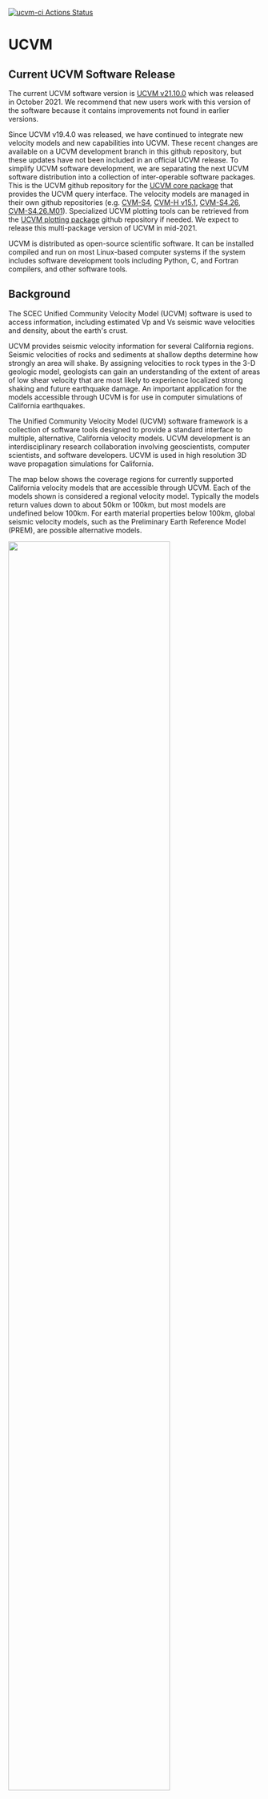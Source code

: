 
[![ucvm-ci Actions Status](https://github.com/pjmaechling/ucvm/workflows/ucvm-ci/badge.svg)](https://github.com/pjmaechling/ucvm/actions)


# UCVM

## Current UCVM Software Release
The current UCVM software version is [UCVM v21.10.0](http://github.com/SCECcode/ucvm/wiki) which was released in October 2021. We recommend that new users work with this version of the software because it contains improvements not found in earlier versions.

Since UCVM v19.4.0 was released, we have continued to integrate new velocity models and new capabilities into UCVM. These recent changes are available on a UCVM development branch in this github repository, but these updates have not been included in an official UCVM release. To simplify UCVM software development, we are separating the next UCVM software distribution into a collection of inter-operable software packages. This is the UCVM github repository for the [UCVM core package](https://github.com/SCECcode/ucvm.git) that provides the UCVM query interface. The velocity models are managed in their own github repositories (e.g. [CVM-S4](https://github.com/SCECcode/cvms), [CVM-H v15.1](https://github.com/SCECcode/cvmh), [CVM-S4.26](https://github.com/SCECcode/cvms5), [CVM-S4.26.M01](https://github.com/SCECcode/cvmsi)). Specialized UCVM plotting tools can be retrieved from the [UCVM plotting package](https://github.com/SCECcode/ucvm_plotting) github repository if needed. We expect to release this multi-package version of UCVM in mid-2021.

UCVM is distributed as open-source scientific software. It can be installed compiled and run on most Linux-based computer systems if the system includes software development tools including Python, C, and Fortran compilers, and other software tools.

## Background

The SCEC Unified Community Velocity Model (UCVM) software is used to access information, including estimated Vp and Vs seismic wave velocities and density, about the earth's crust. 

UCVM provides seismic velocity information for several California regions. Seismic velocities of rocks and sediments at shallow depths determine how strongly an area will shake. By assigning velocities to rock types in the 3-D geologic model, geologists can gain an understanding of the extent of areas of low shear velocity that are most likely to experience localized strong shaking and future earthquake damage. An important application for the models accessible through UCVM is for use in computer simulations of California earthquakes.

The Unified Community Velocity Model (UCVM) software framework is a collection of software tools designed to provide a standard interface to multiple, alternative, California velocity models. UCVM development is an interdisciplinary research collaboration involving geoscientists, computer scientists, and software developers. UCVM is used in high resolution 3D wave propagation simulations for California. 

The map below shows the coverage regions for currently supported California velocity models that are accessible through UCVM. Each of the models shown is considered a regional velocity model. Typically the models return values down to about 50km or 100km, but most models are undefined below 100km. For earth material properties below 100km, global seismic velocity models, such as the Preliminary Earth Reference Model (PREM), are possible alternative models.


<img src="documentation/coverage.png" width="80%">

Map shows coverage region for California CVMs registered into UCVM.
Coverage region for UCVM 2D maps (yellow) overlayed upon regions of various California 3D velocity models 
(
CVM-S4: red,
CVM-S4 geotechnical regions: red polygons, 
CVM-H high resolution: small light blue square,
CVM-H low resolution: larger light blue square,
USGS High Resolution Bay Area: small white rectangle,
USGS Low Resolution Bay Area: large white rectangle,
CVM-S4.26, CVM-S4.26M01: green, 
CCA 06: small yellow, 
CS17.3, CS17.3-H: large orange rectangle,
Havard San Joaquin Basin Model: small orange rectangle,
Havard Santa Maria Basin Model: orange square, 
CS18.5 Cypershake Study's Tiled Velocity Model: blue
) : [Coverage.kml](documentation/coverage.kml)

UCVM software repository contains a software codebase developed by Philip Maechling, Mei-Hui Su, David Gill, Patrick Small, and others at SCEC. UCVM is released as open-source scientific software under an Apache 2 software license.

UCVM was developed with support from National Science Foundation (NSF), US Geological Survey (USGS), and other sources.


## System and Software Requirements

Testing UCVM on all possible combinations of operating sysetms and software stacks requires more software developer resources than currently available. So, we have defined a UCVM reference software stack that we use to develop and test the software. This UCVM distrbution has been shown to work on the following reference software stack. It may work on other software stacks, also, but this is the supported software environment.

*  Linux operating system (e.g. CentOS 7 Linux) x86_64-linux 
*  GNU gcc/gfortran compilers version 4.8.5
*  Python 2 or 3 (Anaconda)
*  Autotools build software for Linux
*  Automake, Autoconf build tools for Linux
*  Git client

External Libraries installed by UCVM

*  Euclid Etree library: http://www.cs.cmu.edu/~euclid/ (provided during installation)
*  Proj.5 projection library: http://trac.osgeo.org/proj/ (provided during installation)

Optional Software for building MPI binaries:

*  openmpi 1.8.8??

## Installation
Once the target computer has the required software tools installed, the basic install of UCVM is:
*  git clone https://github.com/SCECcode/UCVM.git
*  cd UCVM/largefiles
*  ./get_large_files.py
*  ./check_largefiles_md5.py
*  ./stage_large_files.py
*  cd ..
*  ./ucvm_setup.py

The get_large_files.py and ucvm_setup.py scripts run in a terminal window and print text questions to the user.  The user types answers to the questions in the terminal window. The retrieval script asks the user which velocity model they would like to stage into the local system and the install script asks the user which velocity models they would like to install from retrieved model list: ( 
CVM-H v15.1, CVM-S4, CVM-S4.26, CVM-S4.26.M01, CCA06, CS17.3, CS17.3-H, Albacore, IVLSU, CVLSU, WFCVM, and USGS CenCal). 
Several models are very large. CCA06, CS17.3 and CS17.3-H are 9.2G, 72G and 72G respectively. We recommend that the user only retrieve needed models and install all retrieved models.

The script will then automatically compile, build, and install the selected models.

Important! Do not move the UCVM installation to a place different from the target location specified during build time. This will render the autogenerated ucvm.conf and ucvm_bash.conf with useless paths.

## MPI Compilers and UCVM Programs

If a GNU-based MPI compiler is detected, the MPI version of several utilities are created, including ucvm2mesh_mpi, ucvm2mesh_mpi_layer, ucvm2etree_mpi, and basin_query_mpi are built. Otherwise, only the serial versions for these programs are built.

## Configuration
The main UCVM configuration file is ${UCVM_INSTALL_DIR}/conf/ucvm.conf. 
This file defines the paths to some configured models and maps, and it defines selected model flags, such as CVM-H USE_GTL. The UCVM installer sets up this ucvm.conf file automatically.

In most cases, the user does not need to edit the UCVM/conf/ucvm.conf. However, in some circumstances, such as changing the behavior of the CVM-H model, the user  might want to edit the ucvm.conf file. Please see the User Guide for more details on how to edit the UCVM/conf/ucvm.conf configuration file.

## Standard Models and Maps
The following California velocity models packages are included as part of a standard UCVM installation.  Each model is assigned an abbreviation, and these abbreviations are used to specify the models when making UCVM queries. The model abbreviations used by UCVM are defined in following tables:

Model Name | Description | UCVM Abbreviation | Size
-----------|-------------|-------------------|------
CVM-H v15.1     | Southern California Velocity Model developed by Harvard Structural Geology Group with optional geotechnical layer | cvmh | 1.6G 
CVM-S4     | Southern California Velocity Model developed by SCEC, Caltech, USGS Group with geotechnical layer | cvms | 326M
CVM-S4.26  | Tomography improved version of CVM-S4 with optional geotechnical layer(Ely-Jordan GTL, default is off)| cvms5 | 1.2G
CVM-S4.26.M01 | CVM-S4.26 with added geotechnical layer | cvmsi | 1.6G
CCA06 | Central California Velocity Model with optional geotechnical layer (Ely-Jordan GTL, default is off) | cca | 9.2G
CS17.3 | Cypershake study 17.3 Central California Velocity Model and optional geotechincal layer (Ely-Jordan GTL, default is off) | cs173 | 72G
CS17.3-H | Cypershake study 17.3 Central California Velocity Model with San Joaquin and Santa Maria Basins data from Havard's group and optional geoptechnical layer (Ely-Jordan GTL, default is off) | cs173h |72G
USGS Bay Area Velocity Model 0.8.3| USGS developed San Francisco and Central California velocity model | cencal | 17G
Albacore | Albacore California off-shore Velocity Model | albacore | 2.3M
IVLSU | SSIP Imperial Valley Velocity Model developed by LSU | ivlsu | 1M
CVLSU | SSIP Coachella Valley Velocity Model developed by LSU | ivlsu | 1M
WFCVM | Wasatch Front Community Velocity Model | wfcvm | 50M
Southern California 1D  | Modified Hadley Kanamori 1D model based on Hadley-Kanamori model | 1d | 8k
Northridge Region 1D | Los Angeles Region 1D model used in SCEC Broadband Platform | bbp1d | -

A state-wide California standard topography map is distribued with UCVM. This is a statewide
topography map, that also includes statewide Vs30 values, combined into an etree structure.

Toopgrahy and Vs30 Map Name | Description | UCVM Abbreviation
----------------------------|-------------|------------------
USGS NED DEM and Wills-Wald Vs30, 2015| California elevation and Vs30 data in etree format | ucvm
USGS NED DEM and Wills-Wald Vs30, 2006 | Utah elevation and Vs30 data in etree format | ucvm_utah

## Documentation
Online UCVM documentation is available at:
*  https://github.com/SCECcode/UCVM/wiki

Additional documentation advanced features and previous versions of UCVM are posted at:
*  http://scec.usc.edu/scecpedia/UCVM
 
More Installation instruction:

* [Additional guidelines for building UCVM](documentation/Installation.md)

## Support

Issue Tracking:

* GitHub: https://github.com/SCECcode/UCVM/issues

Email:

* Contact: software@scec.usc.edu

## Preferred Reference
If you use the UCVM software in your research, please include a reference to the following publication in your research publications. References help us obtain continued financial support for the development of the software. The preferred reference for the UCVM software is:

Small, P., Gill, D., Maechling, P. J., Taborda, R., Callaghan, S., Jordan, T. H., Ely, G. P., Olsen, K. B., & Goulet, C. A. (2017). The SCEC Unified Community Velocity Model Software Framework. Seismological Research Letters, 88(5). doi:10.1785/0220170082.

## License
The UCVM software is released using a BSD-3 open-source license. Please see the LICENSE file for distribution license and disclaimers.
